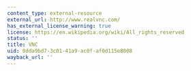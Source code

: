 ```yaml
---
content_type: external-resource
external_url: http://www.realvnc.com/
has_external_license_warning: true
license: https://en.wikipedia.org/wiki/All_rights_reserved
status: ''
title: VNC
uid: 0dda9bd7-3c01-41a9-ac0f-af0d115e8008
wayback_url: ''
---
```

